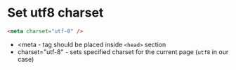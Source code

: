 # Set utf8 charset

```html
<meta charset="utf-8" /> 
```

- <meta - tag should be placed inside ```<head>``` section
- charset="utf-8" - sets specified charset for the current page (```utf8``` in our case)
